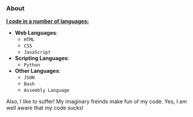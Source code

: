 ### About ###

[**I code in a number of languages:**](https://www.youtube.com/watch?v=dQw4w9WgXcQ)
- **Web Languages**: 
  - `HTML`
  - `CSS`
  - `JavaScript`
- **Scripting Languages**:
  - `Python`
- **Other Languages**:
  - `JSON`
  - `Bash`
  - `Assembly Language`

Also, I like to suffer! My imaginary freinds make fun of my code. Yes, I am well aware that my code sucks!
